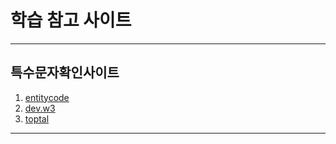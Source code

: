 # 학습 참고 사이트 

---
## 특수문자확인사이트
1. [entitycode](https://entitycode.com/)
2. [dev.w3](https://dev.w3.org/html5/html-author/charref)
3. [toptal](https://www.toptal.com/designers/htmlarrows/symbols)

---
